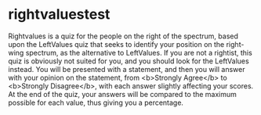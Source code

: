 # rightvaluestest
Rightvalues is a quiz for the people on the right of the spectrum, based upon the LeftValues quiz that seeks to identify your position on the right-wing spectrum, as the alternative to LeftValues. If you are not a rightist, this quiz is obviously not suited for you, and you should look for the LeftValues instead. You will be presented with a statement, and then you will answer with your opinion on the statement, from &lt;b>Strongly Agree&lt;/b> to &lt;b>Strongly Disagree&lt;/b>, with each answer slightly affecting your scores. At the end of the quiz, your answers will be compared to the maximum possible for each value, thus giving you a percentage.
